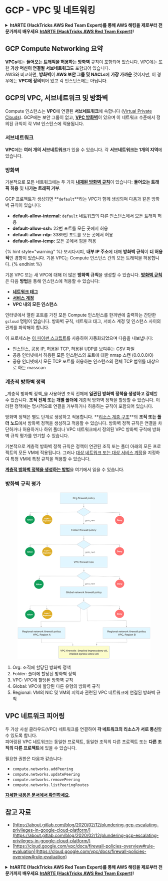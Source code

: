 # GCP - VPC 및 네트워킹

<details>

<summary><strong>htARTE (HackTricks AWS Red Team Expert)를 통해 AWS 해킹을 제로부터 전문가까지 배우세요</strong> <a href="https://training.hacktricks.xyz/courses/arte"><strong>htARTE (HackTricks AWS Red Team Expert)</strong></a><strong>!</strong></summary>

HackTricks를 지원하는 다른 방법:

* **회사가 HackTricks에 광고되길 원하거나 HackTricks를 PDF로 다운로드**하려면 [**SUBSCRIPTION PLANS**](https://github.com/sponsors/carlospolop)를 확인하세요!
* [**공식 PEASS & HackTricks 스왜그**](https://peass.creator-spring.com)를 얻으세요
* [**The PEASS Family**](https://opensea.io/collection/the-peass-family)를 발견하세요, 당사의 독점 [**NFTs**](https://opensea.io/collection/the-peass-family) 컬렉션
* **💬 [**Discord 그룹**](https://discord.gg/hRep4RUj7f) 또는 [**텔레그램 그룹**](https://t.me/peass)에 가입하거나**Twitter** 🐦 [**@hacktricks\_live**](https://twitter.com/hacktricks\_live)**를 팔로우하세요.**
* **HackTricks** 및 **HackTricks Cloud** github 저장소로 PR을 제출하여 해킹 트릭을 공유하세요.

</details>

## **GCP Compute Networking 요약**

**VPCs**에는 **들어오는 트래픽을 허용하는 방화벽** 규칙이 포함되어 있습니다. VPC에는 또한 **가상 머신이 연결될 서브네트워크**도 포함되어 있습니다.\
AWS와 비교하면, **방화벽**이 **AWS 보안 그룹 및 NACLs**에 **가장 가까운** 것이지만, 이 경우에는 **VPC에 정의**되어 있고 각 인스턴스에는 아닙니다.

## **GCP의 VPC, 서브네트워크 및 방화벽**

Compute 인스턴스는 **VPC**에 연결된 **서브네트워크**에 속합니다 ([Virtual Private Clouds](https://cloud.google.com/vpc/docs/vpc)). GCP에는 보안 그룹이 없고, [**VPC 방화벽**](https://cloud.google.com/vpc/docs/firewalls)이 있으며 이 네트워크 수준에서 정의된 규칙이 각 VM 인스턴스에 적용됩니다.

### 서브네트워크

**VPC**에는 **여러 개의 서브네트워크**가 있을 수 있습니다. 각 **서브네트워크는 1개의 지역**에 있습니다.

### 방화벽

기본적으로 모든 네트워크에는 두 가지 [**내재된 방화벽 규칙**](https://cloud.google.com/vpc/docs/firewalls#default\_firewall\_rules)이 있습니다: **들어오는 트래픽 허용** 및 **나가는 트래픽 거부**.

GCP 프로젝트가 생성되면 **`default`**라는 VPC가 함께 생성되며 다음과 같은 방화벽 규칙이 있습니다:

* **default-allow-internal:** `default` 네트워크의 다른 인스턴스에서 모든 트래픽 허용
* **default-allow-ssh:** 22번 포트를 모든 곳에서 허용
* **default-allow-rdp:** 3389번 포트를 모든 곳에서 허용
* **default-allow-icmp:** 모든 곳에서 핑을 허용

{% hint style="warning" %}
보시다시피, **내부 IP 주소**에 대해 **방화벽 규칙**이 **더 허용적**인 경향이 있습니다. 기본 VPC는 Compute 인스턴스 간의 모든 트래픽을 허용합니다.
{% endhint %}

기본 VPC 또는 새 VPC에 대해 더 많은 **방화벽 규칙**을 생성할 수 있습니다. [**방화벽 규칙**](https://cloud.google.com/vpc/docs/firewalls)은 다음 **방법**을 통해 인스턴스에 적용할 수 있습니다:

* [**네트워크 태그**](https://cloud.google.com/vpc/docs/add-remove-network-tags)
* [**서비스 계정**](https://cloud.google.com/vpc/docs/firewalls#serviceaccounts)
* **VPC 내의 모든 인스턴스**

인터넷에서 열린 포트를 가진 모든 Compute 인스턴스를 한꺼번에 출력하는 간단한 `gcloud` 명령이 없습니다. 방화벽 규칙, 네트워크 태그, 서비스 계정 및 인스턴스 사이의 관계를 파악해야 합니다.

이 프로세스는 [이 파이썬 스크립트](https://gitlab.com/gitlab-com/gl-security/gl-redteam/gcp\_firewall\_enum)를 사용하여 자동화되었으며 다음을 내보냅니다:

* 인스턴스, 공용 IP, 허용된 TCP, 허용된 UDP를 보여주는 CSV 파일
* 공용 인터넷에서 허용된 모든 인스턴스의 포트에 대한 nmap 스캔 (0.0.0.0/0)
* 공용 인터넷에서 모든 TCP 포트를 허용하는 인스턴스의 전체 TCP 범위를 대상으로 하는 masscan

### 계층적 방화벽 정책 <a href="#hierarchical-firewall-policies" id="hierarchical-firewall-policies"></a>

_계층적 방화벽 정책_을 사용하면 조직 전체에 **일관된 방화벽 정책을 생성하고 강제**할 수 있습니다. **조직 전체 또는 개별 폴더에** 계층적 방화벽 정책을 할당할 수 있습니다. 이러한 정책에는 명시적으로 연결을 거부하거나 허용하는 규칙이 포함되어 있습니다.

방화벽 정책은 별도 단계로 생성하고 적용합니다. **[리소스 계층 구조](https://cloud.google.com/resource-manager/docs/cloud-platform-resource-hierarchy)**의 **조직 또는 폴더 노드**에서 방화벽 정책을 생성하고 적용할 수 있습니다. 방화벽 정책 규칙은 연결을 차단하거나 허용하거나 하위 폴더나 VPC 네트워크에서 정의된 VPC 방화벽 규칙에 방화벽 규칙 평가를 연기할 수 있습니다.

기본적으로 계층적 방화벽 정책 규칙은 정책이 연관된 조직 또는 폴더 아래의 모든 프로젝트의 모든 VM에 적용됩니다. 그러나 [대상 네트워크 또는 대상 서비스 계정](https://cloud.google.com/vpc/docs/firewall-policies#targets)을 지정하여 특정 VM에 특정 규칙을 적용할 수 있습니다.

[**계층적 방화벽 정책을 생성하는 방법**](https://cloud.google.com/vpc/docs/using-firewall-policies#gcloud)을 여기에서 읽을 수 있습니다.

### 방화벽 규칙 평가

<figure><img src="../../../../.gitbook/assets/image (2) (1).png" alt=""><figcaption></figcaption></figure>

1. Org: 조직에 할당된 방화벽 정책
2. Folder: 폴더에 할당된 방화벽 정책
3. VPC: VPC에 할당된 방화벽 규칙
4. Global: VPC에 할당된 다른 유형의 방화벽 규칙
5. Regional: VM의 NIC 및 VM의 지역과 관련된 VPC 네트워크에 연결된 방화벽 규칙

## VPC 네트워크 피어링

두 가상 사설 클라우드(VPC) 네트워크를 연결하여 **각 네트워크의 리소스가 서로 통신**할 수 있도록 합니다.\
피어링된 VPC 네트워크는 동일한 프로젝트, 동일한 조직의 다른 프로젝트 또는 **다른 조직의 다른 프로젝트**에 있을 수 있습니다.

필요한 권한은 다음과 같습니다:

* `compute.networks.addPeering`
* `compute.networks.updatePeering`
* `compute.networks.removePeering`
* `compute.networks.listPeeringRoutes`

[**자세한 내용은 문서에서 확인하세요**](https://cloud.google.com/vpc/docs/vpc-peering).

## 참고 자료

* [https://about.gitlab.com/blog/2020/02/12/plundering-gcp-escalating-privileges-in-google-cloud-platform/](https://about.gitlab.com/blog/2020/02/12/plundering-gcp-escalating-privileges-in-google-cloud-platform/)
* [https://cloud.google.com/vpc/docs/firewall-policies-overview#rule-evaluation](https://cloud.google.com/vpc/docs/firewall-policies-overview#rule-evaluation)

<details>

<summary><strong>htARTE (HackTricks AWS Red Team Expert)를 통해 AWS 해킹을 제로부터 전문가까지 배우세요</strong> <a href="https://training.hacktricks.xyz/courses/arte"><strong>htARTE (HackTricks AWS Red Team Expert)</strong></a><strong>!</strong></summary>

HackTricks를 지원하는 다른 방법:

* **회사가 HackTricks에 광고되길 원하거나 HackTricks를 PDF로 다운로드**하려면 [**SUBSCRIPTION PLANS**](https://github.com/sponsors/carlospolop)를 확인하세요!
* [**공식 PEASS & HackTricks 스왜그**](https://peass.creator-spring.com)를 얻으세요
* [**The PEASS Family**](https://opensea.io/collection/the-peass-family)를 발견하세요, 당사의 독점 [**NFTs**](https://opensea.io/collection/the-peass-family) 컬렉션
* **💬 [**Discord 그룹**](https://discord.gg/hRep4RUj7f) 또는 [**텔레그램 그룹**](https://t.me/peass)에 가입하거나**Twitter** 🐦 [**@hacktricks\_live**](https://twitter.com/hacktricks\_live)**를 팔로우하세요.**
* **HackTricks** 및 **HackTricks Cloud** github 저장소로 PR을 제출하여 해킹 트릭을 공유하세요.

</details>

